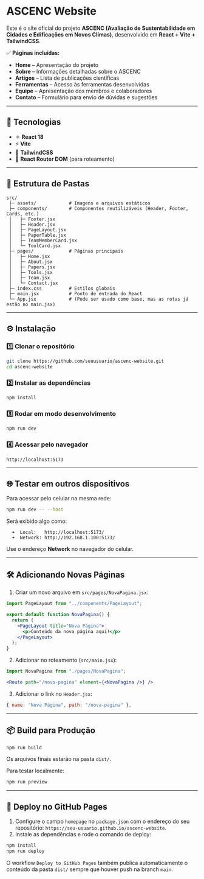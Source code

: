# ASCENC Website

Este é o site oficial do projeto **ASCENC (Avaliação de Sustentabilidade em Cidades e Edificações em Novos Climas)**, desenvolvido em **React + Vite + TailwindCSS**.

✅ **Páginas incluídas:**
- **Home** – Apresentação do projeto
- **Sobre** – Informações detalhadas sobre o ASCENC
- **Artigos** – Lista de publicações científicas
- **Ferramentas** – Acesso às ferramentas desenvolvidas
- **Equipe** – Apresentação dos membros e colaboradores
- **Contato** – Formulário para envio de dúvidas e sugestões

---

## 🚀 Tecnologias

- ⚛ **React 18**
- ⚡ **Vite**
- 🎨 **TailwindCSS**
- 🔗 **React Router DOM** (para roteamento)

---

## 📂 Estrutura de Pastas

```
src/
 ├─ assets/            # Imagens e arquivos estáticos
 ├─ components/        # Componentes reutilizáveis (Header, Footer, Cards, etc.)
 │   ├─ Footer.jsx
 │   ├─ Header.jsx
 │   ├─ PageLayout.jsx
 │   ├─ PaperTable.jsx
 │   ├─ TeamMemberCard.jsx
 │   └─ ToolCard.jsx
 ├─ pages/             # Páginas principais
 │   ├─ Home.jsx
 │   ├─ About.jsx
 │   ├─ Papers.jsx
 │   ├─ Tools.jsx
 │   ├─ Team.jsx
 │   └─ Contact.jsx
 ├─ index.css          # Estilos globais
 ├─ main.jsx           # Ponto de entrada do React
 └─ App.jsx            # (Pode ser usado como base, mas as rotas já estão no main.jsx)
```

---

## ⚙️ Instalação

### 1️⃣ Clonar o repositório

```bash
git clone https://github.com/seuusuario/ascenc-website.git
cd ascenc-website
```

### 2️⃣ Instalar as dependências

```bash
npm install
```

### 3️⃣ Rodar em modo desenvolvimento

```bash
npm run dev
```

### 4️⃣ Acessar pelo navegador

```
http://localhost:5173
```

---

## 🌐 Testar em outros dispositivos

Para acessar pelo celular na mesma rede:

```bash
npm run dev -- --host
```

Será exibido algo como:

```
  ➜  Local:   http://localhost:5173/
  ➜  Network: http://192.168.1.100:5173/
```

Use o endereço **Network** no navegador do celular.

---

## 🛠️ Adicionando Novas Páginas

1. Criar um novo arquivo em `src/pages/NovaPagina.jsx`:

```jsx
import PageLayout from "../components/PageLayout";

export default function NovaPagina() {
  return (
    <PageLayout title="Nova Página">
      <p>Conteúdo da nova página aqui!</p>
    </PageLayout>
  );
}
```

2. Adicionar no roteamento (`src/main.jsx`):

```jsx
import NovaPagina from "./pages/NovaPagina";

<Route path="/nova-pagina" element={<NovaPagina />} />
```

3. Adicionar o link no `Header.jsx`:

```jsx
{ name: "Nova Página", path: "/nova-pagina" },
```

---

## 📦 Build para Produção

```bash
npm run build
```

Os arquivos finais estarão na pasta `dist/`.

Para testar localmente:

```bash
npm run preview
```

---

## 🚀 Deploy no GitHub Pages

1. Configure o campo `homepage` no `package.json` com o endereço do seu repositório:
   `https://seu-usuario.github.io/ascenc-website`.
2. Instale as dependências e rode o comando de deploy:

```bash
npm install
npm run deploy
```

O workflow `Deploy to GitHub Pages` também publica automaticamente o conteúdo da pasta `dist/` sempre que houver push na branch `main`.
